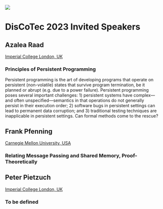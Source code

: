 [![](discotec2023-banner.v3.png)](https://www.discotec.org/2023/)

# DisCoTec 2023 Invited Speakers

## Azalea Raad

[Imperial College London, UK](https://www.soundandcomplete.org/)  

###  Principles of Persistent Programming

Persistent programming is the art of developing programs that operate on persistent (non-volatile) states that survive program termination, be it planned or abrupt (e.g. due to a power failure). Persistent programming poses several important challenges: 1) persistent systems have complex—and often unspecified—semantics in that operations do not generally persist in their execution order; 2) software bugs in persistent settings can lead to permanent data corruption; and 3) traditional testing techniques are inapplicable in persistent settings. Can formal methods come to the rescue?


## Frank Pfenning
[Carnegie Mellon University, USA](https://www.cs.cmu.edu/~fp/)

### Relating Message Passing and Shared Memory, Proof-Theoretically

## Peter Pietzuch
[Imperial College London, UK](https://www.doc.ic.ac.uk/~prp/)

### To be defined

